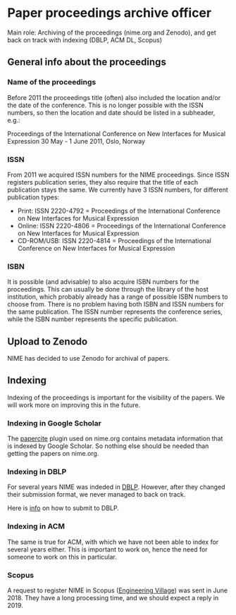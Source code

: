 # Paper proceedings archive officer

Main role: Archiving of the proceedings (nime.org and Zenodo), and get back on track with indexing (DBLP, ACM DL, Scopus)


## General info about the proceedings

### Name of the proceedings

Before 2011 the proceedings title (often) also included the location and/or the date of the conference. This is no longer possible with the ISSN numbers, so then the location and date should be listed in a subheader, e.g.:

   Proceedings of the International Conference on New Interfaces for Musical Expression
   30 May - 1 June 2011, Oslo, Norway

### ISSN

From 2011 we acquired ISSN numbers for the NIME proceedings. Since ISSN registers publication series, they also require that the title of each publication stays the same. We currently have 3 ISSN numbers, for different publication types:

* Print: ISSN 2220-4792 = Proceedings of the International Conference on New Interfaces for Musical Expression
* Online: ISSN 2220-4806 = Proceedings of the International Conference on New Interfaces for Musical Expression
* CD-ROM/USB: ISSN 2220-4814 = Proceedings of the International Conference on New Interfaces for Musical Expression

### ISBN

It is possible (and advisable) to also acquire ISBN numbers for the proceedings. This can usually be done through the library of the host institution, which probably already has a range of possible ISBN numbers to choose from. There is no problem having both ISBN and ISSN numbers for the same publication. The ISSN number represents the conference series, while the ISBN number represents the specific publication.


## Upload to Zenodo

NIME has decided to use Zenodo for archival of papers.


## Indexing

Indexing of the proceedings is important for the visibility of the papers. We will work more on improving this in the future.

### Indexing in Google Scholar

The [papercite](https://wordpress.org/plugins/papercite/) plugin used on nime.org contains metadata information that is indexed by Google Scholar. So nothing else should be needed than getting the papers on nime.org.

### Indexing in DBLP

For several years NIME was indeded in [DBLP](http://www.informatik.uni-trier.de/~ley/db/conf/nime/index.html). However, after they changed their submission format, we never managed to back on track.

Here is [info](https://dblp.uni-trier.de/faq/How+can+I+submit+meta+data+for+a+complete+journal+or+conference.html) on how to submit to DBLP.

### Indexing in ACM

The same is true for ACM, with which we have not been able to index for several years either. This is important to work on, hence the need for someone to work on this in particular.

### Scopus

A request to register NIME in Scopus ([Engineering Village](https://suggestor.ei.engineeringvillage.com/faq/index)) was sent in June 2018. They have a long processing time, and we should expect a reply in 2019.  
